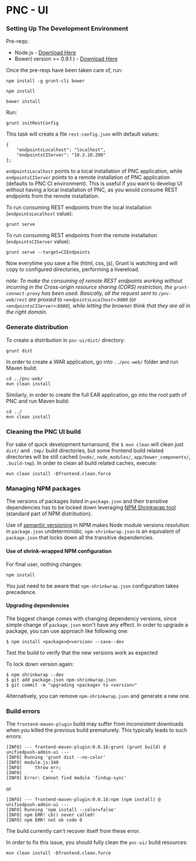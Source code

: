 # PNC - UI 

### Setting Up The Development Environment

Pre-reqs:

* Node.js - [Download Here](http://nodejs.org/)
* Bower( version >= 0.9.1 ) - [Download Here](http://bower.io/)

Once the pre-reqs have been taken care of, run:

    npm install -g grunt-cli bower
    
    npm install

    bower install


Run:

    grunt initRestConfig

This task will create a file `rest-config.json` with default values:

    {
        "endpointsLocalhost": "localhost",
        "endpointsCIServer": "10.3.10.200"
    };
    
`endpointsLocalhost` points to a local installation of PNC application, while `endpointsCIServer` points to a remote installation of PNC application (defaults to PNC CI environment). This is useful if you want to develop UI without having a local installation of PNC, as you would consume REST endpoints from the remote installation.

To run consuming REST endpoints from the local installation (`endpointsLocalhost` value):

    grunt serve


To run consuming REST endpoints from the remote installation (`endpointsCIServer` value):

    grunt serve --target=CIEndpoints 

    
Now everytime you save a file (html, css, js), Grunt is watching and will copy to configured directories, performing a livereload.

_note: To make the consuming of remote REST endpoints working without incurring in the Cross-origin resource sharing (CORS) restriction, the `grunt-connect-proxy` has been used. Basically, all the request sent to `/pnc-web/rest` are proxied to `<endpointsLocalhost>`:`8080` (or `<endpointsCIServer>`:`8080`), while letting the browser think that they are all in the right domain._


### Generate distribution

To create a distribution in `pnc-ui/dist/` directory:

    grunt dist
    
In order to create a WAR application, go into `../pnc-web/` folder and run Maven build:

    cd ../pnc-web/
    mvn clean install
    
Similarly, in order to create the full EAR application, go into the root path of PNC and run Maven build:

    cd ../
    mvn clean install

### Cleaning the PNC UI build

For sake of quick development turnaround, the `$ mvn clean` will clean just `dist/` and `.tmp/` build directories, but some frontend build related directories will be still cached (`node/`, `node_modules/`, `app/bower_components/`, `.build-tmp`). In order to clean all build related caches, execute:

    mvn clean install -Dfrontend.clean.force


### Managing NPM packages

The versions of packages listed in `package.json` and their transitive dependencies has to be locked down leveraging [NPM Shrinkwrap tool](http://blog.nodejs.org/2012/02/27/managing-node-js-dependencies-with-shrinkwrap/) (standard part of NPM distribution).

Use of [semantic versioning](https://github.com/npm/node-semver) in NPM makes Node module versions resolution in `package.json` undeterministic. `npm-shrinkwrap.json` is an equivalent of `package.json` that locks down all the transitive dependencies.

#### Use of shrink-wrapped NPM configuration

For final user, nothing changes:

    npm install

You just need to be aware that `npm-shrinkwrap.json` configuration takes precedence.

#### Upgrading dependencies

The biggest change comes with changing dependency versions, since simple change of `package.json` won't have any effect. In order to upgrade a package, you can use approach like following one:

    $ npm install <package>@<version> --save--dev

Test the build to verify that the new versions work as expected

To lock down version again:

    $ npm shrinkwrap --dev
    $ git add package.json npm-shrinkwrap.json
    $ git commit -m "upgrading <package> to <version>"

Alternatively, you can remove `npm-shrinkwrap.json` and generate a new one.

### Build errors

The `frontend-maven-plugin` build may suffer from inconsistent downloads when you killed the previous build prematurely. This typically leads to such errors:

    [INFO] --- frontend-maven-plugin:0.0.16:grunt (grunt build) @ unifiedpush-admin-ui ---
    [INFO] Running 'grunt dist --no-color'
    [INFO] module.js:340
    [INFO]     throw err;
    [INFO]           ^
    [INFO] Error: Cannot find module 'findup-sync'

or

    [INFO] --- frontend-maven-plugin:0.0.16:npm (npm install) @ unifiedpush-admin-ui ---
    [INFO] Running 'npm install --color=false'
    [INFO] npm ERR! cb() never called!
    [INFO] npm ERR! not ok code 0

The build currently can't recover itself from these error.

In order to fix this issue, you should fully clean the `pnc-ui/` build resources:

    mvn clean install -Dfrontend.clean.force

